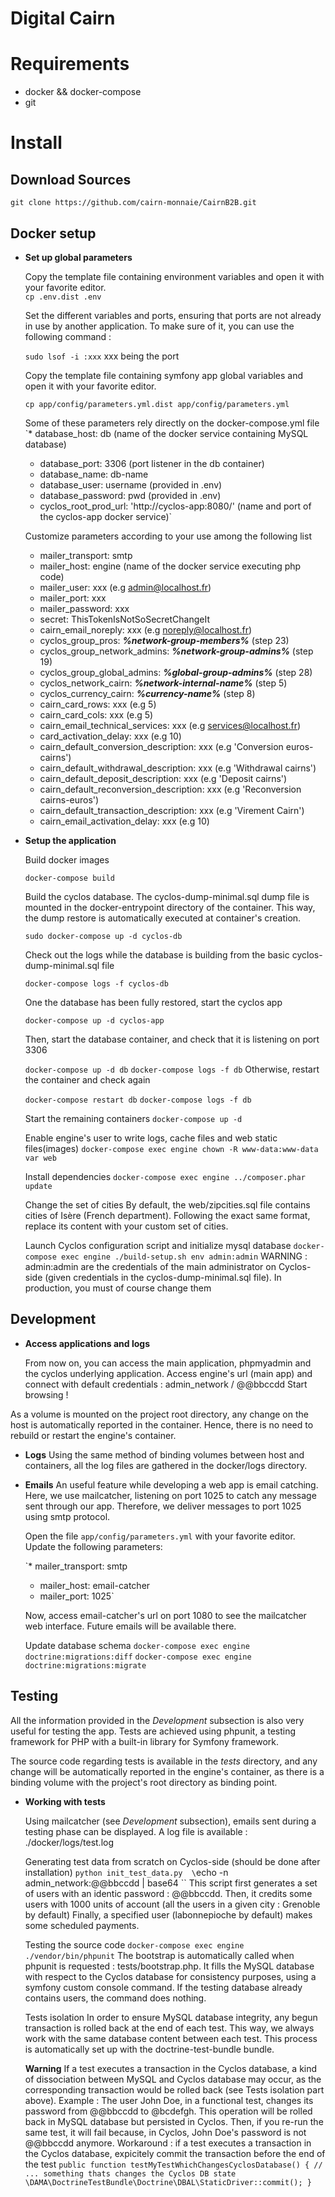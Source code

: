 Digital Cairn
=======

# Requirements
 * docker && docker-compose
 * git

# Install

## Download Sources

   `git clone https://github.com/cairn-monnaie/CairnB2B.git`

## Docker setup

 * **Set up global parameters**

    Copy the template file containing environment variables and open it with your favorite editor.   
      `cp .env.dist .env`

    Set the different variables and ports, ensuring that ports are not already in use by another application.
    To make sure of it, you can use the following command :

    `sudo lsof -i :xxx` xxx being the port
 

    Copy the template file containing symfony app global variables and open it with your favorite editor. 

    `cp app/config/parameters.yml.dist app/config/parameters.yml`

    Some of these parameters rely directly on the docker-compose.yml file
     `* database_host: db (name of the docker service containing MySQL database)
     * database_port: 3306 (port listener in the db container)
     * database_name: db-name
     * database_user: username (provided in .env)
     * database_password: pwd (provided in .env)
     * cyclos_root_prod_url: 'http://cyclos-app:8080/' (name and port of the cyclos-app docker service)`

    Customize parameters according to your use among the following list
     * mailer_transport: smtp
     * mailer_host: engine (name of the docker service executing php code)
     * mailer_user: xxx (e.g admin@localhost.fr)
     * mailer_port: xxx
     * mailer_password: xxx
     * secret: ThisTokenIsNotSoSecretChangeIt
     * cairn_email_noreply: xxx (e.g noreply@localhost.fr)
     * cyclos_group_pros: **_%network-group-members%_** (step 23)
     * cyclos_group_network_admins: **_%network-group-admins%_** (step 19) 
     * cyclos_group_global_admins: **_%global-group-admins%_** (step 28)
     * cyclos_network_cairn: **_%network-internal-name%_** (step 5)
     * cyclos_currency_cairn: **_%currency-name%_** (step 8)
     * cairn_card_rows: xxx (e.g 5)
     * cairn_card_cols: xxx (e.g 5)
     * cairn_email_technical_services: xxx (e.g services@localhost.fr)
     * card_activation_delay: xxx (e.g 10)
     * cairn_default_conversion_description: xxx (e.g 'Conversion euros-cairns')
     * cairn_default_withdrawal_description: xxx (e.g 'Withdrawal cairns')
     * cairn_default_deposit_description: xxx  (e.g 'Deposit cairns')
     * cairn_default_reconversion_description: xxx (e.g 'Reconversion cairns-euros')
     * cairn_default_transaction_description: xxx (e.g 'Virement Cairn')
     * cairn_email_activation_delay: xxx (e.g 10)

 
 * **Setup the application**

     Build docker images 

     `docker-compose build`

     Build the cyclos database. The cyclos-dump-minimal.sql dump file is mounted in the docker-entrypoint directory of the container.
     This way, the dump restore is automatically executed at container's creation. 

     `sudo docker-compose up -d cyclos-db`

     Check out the logs while the database is building from the basic cyclos-dump-minimal.sql file

     `docker-compose logs -f cyclos-db`

     One the database has been fully restored, start the cyclos app

     `docker-compose up -d cyclos-app`

     Then, start the database container, and check that it is listening on port 3306

     `docker-compose up -d db`
     `docker-compose logs -f db` 
     Otherwise, restart the container and check again

     `docker-compose restart db`
     `docker-compose logs -f db`
  
     Start the remaining containers
     `docker-compose up -d`

     Enable engine's user to write logs, cache files and web static files(images)
     `docker-compose exec engine chown -R www-data:www-data var web`

     Install dependencies
     `docker-compose exec engine ../composer.phar update`
      
     Change the set of cities 
     By default, the web/zipcities.sql file contains cities of Isère (French department). Following the exact same format, replace its content with your custom set of cities.

     Launch Cyclos configuration script and initialize mysql database
     `docker-compose exec engine ./build-setup.sh env admin:admin`
     WARNING : admin:admin are the credentials of the main administrator on Cyclos-side (given credentials in the cyclos-dump-minimal.sql file). In production, you must of course change them

## Development
 * **Access applications and logs**
    
    From now on, you can access the main application, phpmyadmin and the cyclos underlying application.
    Access engine's url (main app) and connect with default credentials : admin_network / @@bbccdd
    Start browsing !

 As a volume is mounted on the project root directory, any change on the host is automatically reported in the container. Hence, there is no need to rebuild or restart the engine's container.
 * **Logs**
    Using the same method of binding volumes between host and containers, all the log files are gathered in the docker/logs directory.  
    
 * **Emails**
    An useful feature while developing a web app is email catching. Here, we use mailcatcher, listening on port 1025 to catch any message sent through our app. Therefore, we deliver messages to port 1025 using smtp protocol.

    Open the file `app/config/parameters.yml` with your favorite editor. 
    Update the following parameters:

     `* mailer_transport: smtp
     * mailer_host: email-catcher
     * mailer_port: 1025`

    Now, access email-catcher's url on port 1080 to see the mailcatcher web interface. Future emails will be available there.

    Update database schema
    `docker-compose exec engine doctrine:migrations:diff`
    `docker-compose exec engine doctrine:migrations:migrate`

## Testing
      
 All the information provided in the _Development_ subsection is also very useful for testing the app. Tests are achieved using phpunit, a testing framework for PHP with a built-in library for Symfony framework. 

 The source code regarding tests is available in the _tests_ directory, and any change will be automatically reported in the engine's container, as there is a binding volume with the project's root directory as binding point.

  * **Working with tests**

     Using mailcatcher (see _Development_ subsection), emails sent during a testing phase can be displayed.
     A log file is available : ./docker/logs/test.log

     Generating test data from scratch on Cyclos-side  (should be done after installation)
     `python init_test_data.py  \`echo -n admin_network:@@bbccdd | base64 \``
     This script first generates a set of users with an identic password : @@bbccdd.
     Then, it credits some users with 1000 units of account (all  the users in a given city : Grenoble by default) 
     Finally, a specified user (labonnepioche by default) makes some scheduled payments.

     Testing the source code
     `docker-compose exec engine ./vendor/bin/phpunit`
     The bootstrap is automatically called when phpunit is requested : tests/bootstrap.php. It fills the MySQL database with respect to the Cyclos database for consistency purposes, using a symfony custom console command. If the testing database already contains users, the command does nothing.

     Tests isolation
     In order to ensure MySQL database integrity, any begun transaction is rolled back at the end of each test. This way, we always work with the same database content between each test. This process is automatically set up with the doctrine-test-bundle bundle.

     **Warning**
     If a test executes a transaction in the Cyclos database, a kind of dissociation between MySQL and Cyclos database may occur, as the corresponding transaction would be rolled back (see Tests isolation part above).
     Example : The user John Doe, in a functional test, changes its password from @@bbccdd to @bcdefgh. This operation will be rolled back in MySQL database but persisted in Cyclos. Then, if you re-run the same test, it will fail because, in Cyclos, John Doe's password is not @@bbccdd anymore.
     Workaround : if a test executes a transaction in the Cyclos database, expicitely commit the transaction before the end of the test
     `public function testMyTestWhichChangesCyclosDatabase()
     {
    // ... something thats changes the Cyclos DB state
    \DAMA\DoctrineTestBundle\Doctrine\DBAL\StaticDriver::commit();
     }`
